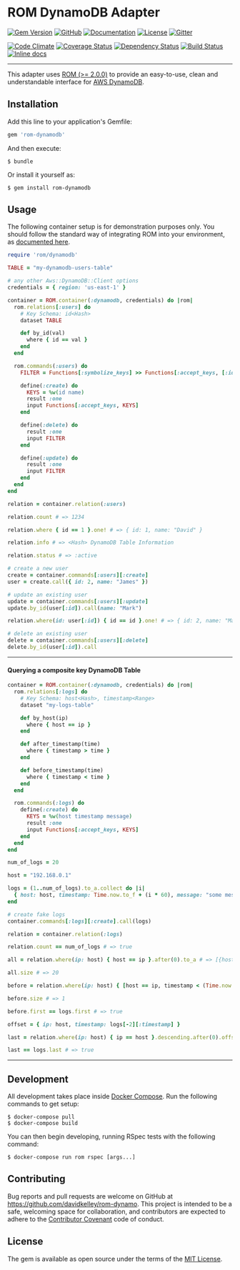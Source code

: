 # ROM DynamoDB Adapter
 [![Gem Version](https://badge.fury.io/rb/rom-dynamodb.svg)](https://badge.fury.io/rb/rom-dynamodb) [![GitHub](https://img.shields.io/badge/github-davidkelley%2From--dynamo-blue.svg)](https://github.com/davidkelley/rom-dynamodb) [![Documentation](http://img.shields.io/badge/docs-rdoc.info-blue.svg)](http://www.rubydoc.info/github/davidkelley/rom-dynamodb) [![License](http://img.shields.io/badge/license-MIT-yellowgreen.svg)](#license)  [![Gitter](http://img.shields.io/badge/gitter-rom--rb-red.svg)](https://gitter.im/rom-rb/chat)

 [![Code Climate](https://codeclimate.com/github/davidkelley/rom-dynamodb/badges/gpa.svg)](https://codeclimate.com/github/davidkelley/rom-dynamodb) [![Coverage Status](https://coveralls.io/repos/github/davidkelley/rom-dynamodb/badge.svg?branch=master)](https://coveralls.io/github/davidkelley/rom-dynamodb?branch=master) [![Dependency Status](https://gemnasium.com/badges/github.com/davidkelley/rom-dynamodb.svg)](https://gemnasium.com/github.com/davidkelley/rom-dynamodb)
 [![Build Status](https://travis-ci.org/davidkelley/rom-dynamodb.svg?branch=master)](https://travis-ci.org/davidkelley/rom-dynamodb) [![Inline docs](http://inch-ci.org/github/davidkelley/rom-dynamodb.svg?branch=master)](http://inch-ci.org/github/davidkelley/rom-dynamodb)

---

This adapter uses [ROM (>= 2.0.0)](http://rom-rb.org/) to provide an easy-to-use, clean and understandable interface for [AWS DynamoDB](https://aws.amazon.com/documentation/dynamodb/).

## Installation

Add this line to your application's Gemfile:

```ruby
gem 'rom-dynamodb'
```

And then execute:

    $ bundle

Or install it yourself as:

    $ gem install rom-dynamodb

## Usage

The following container setup is for demonstration purposes only. You should follow the standard way of integrating ROM into your environment, as [documented here](http://rom-rb.org/learn/advanced/flat-style-setup/).

```ruby
require 'rom/dynamodb'

TABLE = "my-dynamodb-users-table"

# any other Aws::DynamoDB::Client options
credentials = { region: 'us-east-1' }

container = ROM.container(:dynamodb, credentials) do |rom|
  rom.relations[:users] do
    # Key Schema: id<Hash>
    dataset TABLE

    def by_id(val)
      where { id == val }
    end
  end

  rom.commands(:users) do
    FILTER = Functions[:symbolize_keys] >> Functions[:accept_keys, [:id]]

    define(:create) do
      KEYS = %w(id name)
      result :one
      input Functions[:accept_keys, KEYS]
    end

    define(:delete) do
      result :one
      input FILTER
    end

    define(:update) do
      result :one
      input FILTER
    end
  end
end

relation = container.relation(:users)

relation.count # => 1234

relation.where { id == 1 }.one! # => { id: 1, name: "David" }

relation.info # => <Hash> DynamoDB Table Information

relation.status # => :active

# create a new user
create = container.commands[:users][:create]
user = create.call({ id: 2, name: "James" })

# update an existing user
update = container.commands[:users][:update]
update.by_id(user[:id]).call(name: "Mark")

relation.where(id: user[:id]) { id == id }.one! # => { id: 2, name: "Mark" }

# delete an existing user
delete = container.commands[:users][:delete]
delete.by_id(user[:id]).call
```
---

#### Querying a composite key DynamoDB Table

```ruby
container = ROM.container(:dynamodb, credentials) do |rom|
  rom.relations[:logs] do
    # Key Schema: host<Hash>, timestamp<Range>
    dataset "my-logs-table"

    def by_host(ip)
      where { host == ip }
    end

    def after_timestamp(time)
      where { timestamp > time }
    end

    def before_timestamp(time)
      where { timestamp < time }
    end
  end

  rom.commands(:logs) do
    define(:create) do
      KEYS = %w(host timestamp message)
      result :one
      input Functions[:accept_keys, KEYS]
    end
  end
end

num_of_logs = 20

host = "192.168.0.1"

logs = (1..num_of_logs).to_a.collect do |i|
  { host: host, timestamp: Time.now.to_f + (i * 60), message: "some message" }
end

# create fake logs
container.commands[:logs][:create].call(logs)

relation = container.relation(:logs)

relation.count == num_of_logs # => true

all = relation.where(ip: host) { host == ip }.after(0).to_a # => [{host: "192.168.0.1", ... }, ...]

all.size # => 20

before = relation.where(ip: host) { [host == ip, timestamp < (Time.now.to_f + 60 * 60)] }.limit(1).to_a

before.size # => 1

before.first == logs.first # => true

offset = { ip: host, timestamp: logs[-2][:timestamp] }

last = relation.where(ip: host) { ip == host }.descending.after(0).offset(offset).limit(1).one!

last == logs.last # => true
```
---

## Development

All development takes place inside [Docker Compose](). Run the following commands to get setup:

```
$ docker-compose pull
$ docker-compose build
```

You can then begin developing, running RSpec tests with the following command:

```
$ docker-compose run rom rspec [args...]
```

## Contributing

Bug reports and pull requests are welcome on GitHub at https://github.com/davidkelley/rom-dynamo. This project is intended to be a safe, welcoming space for collaboration, and contributors are expected to adhere to the [Contributor Covenant](http://contributor-covenant.org) code of conduct.

## License

The gem is available as open source under the terms of the [MIT License](http://opensource.org/licenses/MIT).
